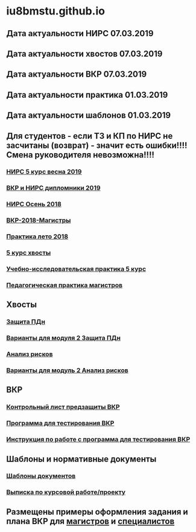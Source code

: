 # iu8bmstu.github.io

## Дата актуальности НИРС 07.03.2019
## Дата актуальности хвостов 07.03.2019
## Дата актуальности ВКР 07.03.2019
## Дата актуальности практика 01.03.2019
## Дата актуальности шаблонов 01.03.2019
## Для студентов - если ТЗ и КП по НИРС не засчитаны (возврат) - значит есть ошибки!!!! Смена руководителя невозможна!!!!

### [НИРС 5 курс весна 2019](https://github.com/iu8bmstu/iu8bmstu.github.io/raw/master/%D0%9D%D0%98%D0%A0%D0%A1_2019_%D0%B2%D0%B5%D1%81%D0%BD%D0%B0_5.pdf)
### [ВКР и НИРС дипломники 2019](https://github.com/iu8bmstu/iu8bmstu.github.io/raw/master/%D0%9D%D0%98%D0%A0%D0%A1_%D0%92%D0%9A%D0%A0_2019_%D0%B2%D0%B5%D1%81%D0%BD%D0%B0.pdf)
### [НИРС Осень 2018](https://github.com/iu8bmstu/iu8bmstu.github.io/raw/master/%D0%9D%D0%98%D0%A0%D0%A1_2018_%D0%BE%D1%81%D0%B5%D0%BD%D1%8C.pdf)
### [ВКР-2018-Магистры](https://github.com/iu8bmstu/iu8bmstu.github.io/raw/master/%D0%92%D0%9A%D0%A0_%D0%9C%D0%B0%D0%B3%D0%B8%D1%81%D1%82%D1%80%D1%8B_2018.pdf)
### [Практика лето 2018](https://github.com/iu8bmstu/iu8bmstu.github.io/raw/master/%D0%9F%D1%80%D0%B0%D0%BA%D1%82%D0%B8%D0%BA%D0%B0_2018_%D0%98%D0%A38.pdf)
### [5 курс хвосты](https://github.com/iu8bmstu/iu8bmstu.github.io/raw/master/%D0%9D%D0%98%D0%A0%D0%A1_2018_5_%D0%BA%D1%83%D1%80%D1%81.pdf)
### [Учебно-исследовательская практика 5 курс](https://github.com/iu8bmstu/iu8bmstu.github.io/raw/master/%D0%9F%D1%80%D0%B0%D0%BA%D1%82%D0%B8%D0%BA%D0%B0_2018_5_%D0%BA%D1%83%D1%80%D1%81.pdf)
### [Педагогическая практика магистров](https://github.com/iu8bmstu/iu8bmstu.github.io/raw/master/%D0%9F%D0%B5%D0%B4%D0%B0%D0%B3%D0%BE%D0%B3%D0%B8%D1%87%D0%B5%D1%81%D0%BA%D0%B0%D1%8F%20%D0%BF%D1%80%D0%B0%D0%BA%D1%82%D0%B8%D0%BA%D0%B0%20%D0%BC%D0%B0%D0%B3%D0%B8%D1%81%D1%82%D1%80%D0%BE%D0%B2.pdf)

## Хвосты 
### [Защита ПДн](https://github.com/iu8bmstu/iu8bmstu.github.io/raw/master/2018-%D0%97%D0%B0%D1%89%D0%B8%D1%82%D0%B0%20%D0%9F%D0%94%D0%BD.pdf)
### [Варианты для модуля 2 Защита ПДн](https://github.com/iu8bmstu/iu8bmstu.github.io/raw/master/2018-%D0%97%D0%B0%D1%89%D0%B8%D1%82%D0%B0%20%D0%9F%D0%94%D0%BD_%D0%92%D0%B0%D1%80%D0%B8%D0%B0%D0%BD%D1%82%D1%8B_%D0%95%D0%91%D0%A1.pdf)
### [Анализ рисков](https://github.com/iu8bmstu/iu8bmstu.github.io/raw/master/2018-%D0%90%D0%BD%D0%B0%D0%BB%D0%B8%D0%B7%20%D1%80%D0%B8%D1%81%D0%BA%D0%BE%D0%B2.pdf)
### [Варианты для модуль 2 Анализ рисков](https://github.com/iu8bmstu/iu8bmstu.github.io/raw/master/2018-%D0%90%D0%BD%D0%B0%D0%BB%D0%B8%D0%B7%20%D1%80%D0%B8%D1%81%D0%BA%D0%BE%D0%B2.%20%D0%92%D0%B0%D1%80%D0%B8%D0%B0%D0%BD%D1%82%D1%8B%20%D0%B7%D0%B0%D0%B4%D0%B0%D0%BD%D0%B8%D1%8F.pdf)

## ВКР 
### [Контрольный лист предзащиты ВКР](https://github.com/iu8bmstu/iu8bmstu.github.io/blob/master/%D0%9A%D0%BE%D0%BD%D1%82%D1%80%D0%BE%D0%BB%D1%8C%D0%BD%D1%8B%D0%B9%20%D0%BB%D0%B8%D1%81%D1%82%20%D0%BF%D1%80%D0%B5%D0%B4%D0%B7%D0%B0%D1%89%D0%B8%D1%82%D1%8B%20%D0%92%D0%9A%D0%A0_2018.pdf)
### [Программа для тестирования ВКР](https://github.com/iu8bmstu/iu8bmstu.github.io/raw/master/TestVkr.exe)
### [Инструкция по работе с программа для тестирования ВКР](https://github.com/iu8bmstu/iu8bmstu.github.io/blob/master/%D0%98%D0%BD%D1%81%D1%82%D1%80%D1%83%D0%BA%D1%86%D0%B8%D1%8F%20%D0%BF%D0%BE%20%D1%80%D0%B0%D0%B1%D0%BE%D1%82%D0%B5%20%D1%81%20%D0%B1%D0%B0%D0%BD%D0%BA%D0%BE%D0%BC%20%D0%92%D0%9A%D0%A0.exe)

## Шаблоны и нормативные документы
### [Шаблоны документов](https://iu8bmstu.github.io/stencil)
### [Выписка по курсовой работе/проекту](https://github.com/iu8bmstu/iu8bmstu.github.io/raw/master/%D0%92%D1%8B%D0%BF%D0%B8%D1%81%D0%BA%D0%B0_%D0%BF%D0%BE%20%D0%9A%D0%A0_%D0%9A%D0%9F_2018.pdf)

## Размещены примеры оформления задания и плана ВКР для [магистров](https://github.com/iu8bmstu/iu8bmstu.github.io/raw/master/%D0%9F%D1%80%D0%B8%D0%BC%D0%B5%D1%80%20-%20%D0%BC%D0%B0%D0%B3%D0%B8%D1%81%D1%82%D1%80%D1%8B-2018.pdf) и [специалистов](https://github.com/iu8bmstu/iu8bmstu.github.io/raw/master/%D0%9F%D1%80%D0%B8%D0%BC%D0%B5%D1%80%20-%20%D1%81%D0%BF%D0%B5%D1%86%D0%B8%D0%B0%D0%BB%D0%B8%D1%82%D0%B5%D1%82-2018.pdf)